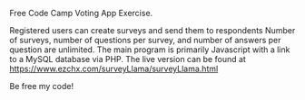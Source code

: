 Free Code Camp Voting App Exercise.

Registered users can create surveys and send them to respondents
Number of surveys, number of questions per survey, and number of answers per question are unlimited.
The main program is primarily Javascript with a link to a MySQL database via PHP.
The live version can be found at https://www.ezchx.com/surveyLlama/surveyLlama.html

Be free my code!
